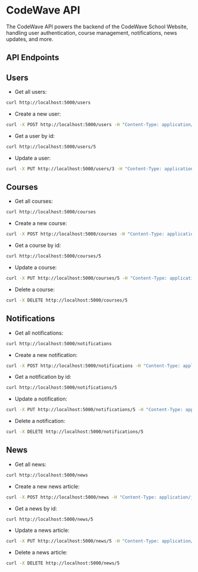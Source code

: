 # CodeWave API

The CodeWave API powers the backend of the CodeWave School Website, handling user authentication, course management, notifications, news updates, and more.

## API Endpoints

## Users

- Get all users:
```bash
curl http://localhost:5000/users
```

- Create a new user:
```bash
curl -X POST http://localhost:5000/users -H "Content-Type: application/json" -d '{ "id": 3, "email": "user3@email.com", "password": "password3", "firstName": "user3", "lastName": "OldLastName", "studentId": "128 011", "cohort": "19", "courses": [ { "id": "1", "name": "JavaScript Basics", "credit": 60, "start_date": "2024-10-01", "end_date": "2024-12-01", "duration": "3 months", "status": "In Progress", "isSelected": false }, { "id": "2", "name": "Node.js Basics", "credit": 50, "start_date": "2024-11-01", "end_date": "2024-12-01", "duration": "1 month", "status": "In Progress", "isSelected": false }] }'
```

- Get a user by id:
```bash
curl http://localhost:5000/users/5
```

- Update a user:
```bash
curl -X PUT http://localhost:5000/users/3 -H "Content-Type: application/json" -d '{ "lastName": "NewLastName" }'
```

## Courses

- Get all courses:
```bash
curl http://localhost:5000/courses
```

- Create a new course:
```bash
curl -X POST http://localhost:5000/courses -H "Content-Type: application/json" -d '{ "id":"5","name":"ES6", "credit":60, "start_date":"2024-09-01", "end_date":"2024-12-01", "duration":"3 months", "status":"Completed"}'
```

- Get a course by id:
```bash
curl http://localhost:5000/courses/5
```

- Update a course:
```bash
curl -X PUT http://localhost:5000/courses/5 -H "Content-Type: application/json" -d '{ "name": "Updated Course Name" }'
```

- Delete a course:
```bash
curl -X DELETE http://localhost:5000/courses/5
```

## Notifications

- Get all notifications:
```bash
curl http://localhost:5000/notifications
```

- Create a new notification:
```bash
curl -X POST http://localhost:5000/notifications -H "Content-Type: application/json" -d '{ "id":"5", "author": { "id": "5debd764a7c57c7839d722e9", "name": { "first": "user", "last": "lastname" }, "email": "user.name@email.com", "picture": "http://placehold.it/32x32", "age": 25 }, "context": { "guid": "2d8e40be-1c78-4de0-afc9-fcc147afd4d2", "isRead": true, "type": "urgent", "value": "Lorem ipsum dolor sit amet, consectetur adipiscing elit." } }'
```

- Get a notification by id:
```bash
curl http://localhost:5000/notifications/5
```

- Update a notification:
```bash
curl -X PUT http://localhost:5000/notifications/5 -H "Content-Type: application/json" -d '{"context.isRead": false}'
```

- Delete a notification:
```bash
curl -X DELETE http://localhost:5000/notifications/5
```

## News

- Get all news:
```bash
curl http://localhost:5000/news
```

- Create a new news article:
```bash
curl -X POST http://localhost:5000/news -H "Content-Type: application/json" -d '{ "id": 5, "image": "news1.jpg", "type": "Sports", "title": "Exciting News", "subtitle": "An exciting day of competition and celebration.", "content": "Full article content here.", "date": "14 November 2024" }'
```

- Get a news by id:
```bash
curl http://localhost:5000/news/5
```

- Update a news article:
```bash
curl -X PUT http://localhost:5000/news/5 -H "Content-Type: application/json" -d '{"type": "Updated News Type"}'
```

- Delete a news article:
```bash
curl -X DELETE http://localhost:5000/news/5